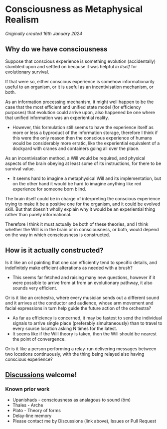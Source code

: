 # Consciousness as Metaphysical Realism

*Originally created 16th January 2024*

## Why do we have consciousness

Suppose that conscious experience is something evolution (accidentally) stumbled upon and settled on because it was helpful *in itself* for evolutionary survival.

If that were so, either conscious experience is somehow informationarily useful to an organism, or it is useful as an incentivisation mechanism, or both.

As an information processing mechanism, it might well happen to be the case that the most efficient and unified state model (for efficiency purposes) that evolution could arrive upon, also happened be one where that unified information was an experiential reality.

- However, this formulation still seems to have the experience itself as more or less a byproduct of the information storage, therefore I think if this were the only reason then the conscious experience of humans would be considerably more erratic, like the experiential equivalent of a dockyard with cranes and containers going all over the place.

As an incentivisation method, a Will would be required, and physical aspects of the brain obeying at least some of its instructions, for there to be survival value.

- It seems hard to imagine a metaphysical Will and its implementation, but on the other hand it would be hard to imagine anything like red experience for someone born blind.

The brain itself could be in charge of interpreting the conscious experience trying to make it be a positive one for the organism, and it could be evolved skill. But that doesn't wholly explain why it would be an experiential thing rather than purely informational.

Therefore I think it must actually be both of these theories, and I think whether the Will is in the brain or in consciousness, or both, would depend on the way in which consciousness is constructed.

## How is it actually constructed?

Is it like an oil painting that one can efficiently tend to specific details, and indefinitely make efficient alterations as needed with a brush?

- This seems far fetched and raising many new questions, however if it were possible to arrive from at from an evolutionary pathway, it also sounds very efficient.

Or is it like an orchestra, where every musician sends out a different sound and it arrives at the conductor and audience, whose arm movement and facial expressions in turn help guide the future action of the orchestra?

- As far as efficiency is concerned, it may be fastest to send the individual signals to arrive single place (preferably simultaneously) than to travel to every source location asking N times for the latest.
- It seems like if the Will theory is taken, then the Will should be nearest the point of convergence.

Or is it like a person performing a relay-run delivering messages between two locations continuously, with the thing being relayed also having conscious experience?

## [Discussions](https://github.com/aliclark/the_wooden_sword/discussions) welcome!

### Known prior work
- Upanishads - consciousness as analagous to sound (ōm)
- Thales - Arche
- Plato - Theory of forms
- Delay-line memory
- Please contact me by Discussions (link above), Issues or Pull Request
